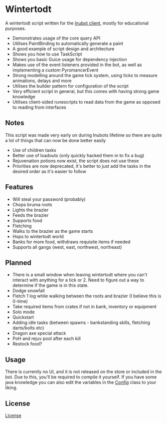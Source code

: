 # Wintertodt

A wintertodt script written for the [Inubot client](https://inubot.com/), 
mostly for educational purposes.

* Demonstrates usage of the core query API
* Utilises PaintBinding to automatically generate a paint
* A good example of script design and architecture 
* Shows you how to use TaskScript
* Shows you basic Guice usage for dependency injection
* Makes use of the event listeners provided in the bot, as well as implementing a custom 
  PyromancerEvent
* Strong modelling around the game tick system, using ticks to measure animations, delays and more
* Utilises the builder pattern for configuration of the script 
* Very efficient script in general, but this comes with having strong game knowledge
* Utilises client-sided runescripts to read data from the game as opposed to reading from interfaces

## Notes

This script was made very early on during Inubots lifetime so there are quite a lot of things 
that can now be done better easily

- Use of children tasks
- Better use of loadouts (only quickly hacked them in to fix a bug)
- Rejuvenation potions now exist, the script does not use these
- Priorities are now deprecated, it's better to just add the tasks in the desired order as it's 
  easier to follow

## Features

* Will steal your password (probably)
* Chops bruma roots
* Lights the brazier
* Feeds the brazier
* Supports food
* Fletching
* Walks to the brazier as the game starts
* Hops to wintertodt world
* Banks for more food, withdraws requisite items if needed
* Supports all gangs (west, east, northwest, northeast)

## Planned

* There is a small window when leaving wintertodt where you can't interact with anything for a
  tick or 2. Need to figure out a way to determine if the game is in this state.
* Dodge snowfall
* Fletch 1 log while walking between the roots and brazier (I believe this is 0-time)
* Take required items from crates if not in bank, inventory or equipment
* Solo mode
* Quickstart
* Adding idle tasks (between spawns - bankstanding skills, fletching darts/bolts etc)
* Dragon axe special attack
* PoH and rejuv pool after each kill
* Restock food?

## Usage

There is currently no UI, and it is not released on the store or included in the bot.
Due to this, you'll be required to compile it yourself.
If you have some java knowledge you can also edit the variables in the
[Config](https://github.com/d-o-g/inubot-wintertodt/blob/master/src/main/java/org/rspeer/scripts/wintertodt/domain/config/ConfigDefaults.java)
class to your liking.

## License

[License](LICENSE)
